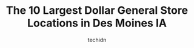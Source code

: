 ---
layout: ampstory
image: https://i0.wp.com/www.depkes.org/wp-content/uploads/2023/06/dollar-general-0-in-des-moines-ia-1685967145.jpeg?resize=640,853
author: techidn
featured: false
description: Discover the impressive array of Dollar General options in Des Moines IA, where you can find 10 of the largest Dollar General establishments in the area. From renowned classics to hidden gem
title: The 10 Largest Dollar General Store Locations in Des Moines IA
cover:
   title: The 10 Largest Dollar General Store Locations in Des Moines IA
   subtitle: Rickpate
   background: https://www.depkes.org/wp-content/uploads/2023/06/dollar-general-0-in-des-moines-ia-1685967145.jpeg

pages: 
 - layout: thirds
   top: <h1>#1 Dollar General</h1>
   bottom: "<p>This place has the most kind people working there ! Just over the head nice ! Theyre very sweet with hospitality. Give them all a raise because even in hard situations</p>"
   background: https://images.unsplash.com/photo-1509114397022-ed747cca3f65?ixlib=rb-4.0.3&ixid=MnwxMjA3fDB8MHxwaG90by1wYWdlfHx8fGVufDB8fHx8&auto=format&fit=crop&w=640&h=853&q=80
   backgroundblur: true
 - layout: thirds
   top: <h1>#2 Dollar General</h1>
   bottom: "<p>2650 Ingersoll Ave, Des Moines, IA 50312, United States</p>"
   background: https://images.unsplash.com/photo-1536745287225-21d689278fd1?ixlib=rb-4.0.3&ixid=MnwxMjA3fDB8MHxwaG90by1wYWdlfHx8fGVufDB8fHx8&auto=format&fit=crop&w=640&h=853&q=80
   cta:
      link: https://www.depkes.org/blog/the-10-largest-dollar-general-store-locations-in-des-moines-ia/
      text: The 10 Largest Dollar General Store Locations in Des Moines IA
 - layout: thirds
   top: <h1>#3 Dollar General</h1>
   bottom: "<p>1428 E Ovid Ave, Des Moines, IA 50316, United States</p>"
   background: https://images.unsplash.com/photo-1462556791646-c201b8241a94?ixlib=rb-4.0.3&ixid=MnwxMjA3fDB8MHxwaG90by1wYWdlfHx8fGVufDB8fHx8&auto=format&fit=crop&w=640&h=853&q=80
   cta:
      link: https://www.depkes.org/blog/the-10-largest-dollar-general-store-locations-in-des-moines-ia/
      text: The 10 Largest Dollar General Store Locations in Des Moines IA
 - layout: thirds
   top: <h1>#4 Dollar General</h1>
   bottom: "<p>221 SW 63rd St, Des Moines, IA 50312, United States</p>"
   background: https://images.unsplash.com/photo-1522441815192-d9f04eb0615c?ixlib=rb-4.0.3&ixid=MnwxMjA3fDB8MHxwaG90by1wYWdlfHx8fGVufDB8fHx8&auto=format&fit=crop&w=640&h=853&q=80
   cta:
      link: https://www.depkes.org/blog/the-10-largest-dollar-general-store-locations-in-des-moines-ia/
      text: The 10 Largest Dollar General Store Locations in Des Moines IA
 - layout: thirds
   top: <h1>#5 Dollar General</h1>
   bottom: "<p>2570 Hubbell Ave, Des Moines, IA 50317, United States</p>"
   background: https://images.unsplash.com/photo-1496096265110-f83ad7f96608?ixlib=rb-4.0.3&ixid=MnwxMjA3fDB8MHxwaG90by1wYWdlfHx8fGVufDB8fHx8&auto=format&fit=crop&w=640&h=853&q=80
   cta:
      link: https://www.depkes.org/blog/the-10-largest-dollar-general-store-locations-in-des-moines-ia/
      text: The 10 Largest Dollar General Store Locations in Des Moines IA
 - layout: thirds
   top: <h1>#6 Dollar General</h1>
   bottom: "<p>4840 Maple Dr, Pleasant Hill, IA 50327, United States</p>"
   background: https://images.unsplash.com/photo-1591393223703-56fe1347ac62?ixlib=rb-4.0.3&ixid=MnwxMjA3fDB8MHxwaG90by1wYWdlfHx8fGVufDB8fHx8&auto=format&fit=crop&w=640&h=853&q=80
   cta:
      link: https://www.depkes.org/blog/the-10-largest-dollar-general-store-locations-in-des-moines-ia/
      text: The 10 Largest Dollar General Store Locations in Des Moines IA
 - layout: thirds
   top: <h1>#7 Dollar General</h1>
   bottom: "<p>3223 SE 14th St C, Des Moines, IA 50320, United States</p>"
   background: https://images.unsplash.com/photo-1615749413727-825b59a857b5?ixlib=rb-4.0.3&ixid=MnwxMjA3fDB8MHxwaG90by1wYWdlfHx8fGVufDB8fHx8&auto=format&fit=crop&w=640&h=853&q=80
   cta:
      link: https://www.depkes.org/blog/the-10-largest-dollar-general-store-locations-in-des-moines-ia/
      text: The 10 Largest Dollar General Store Locations in Des Moines IA
 - layout: thirds
   middle: Continue reading...
   background: https://images.unsplash.com/photo-1567360425618-1594206637d2?ixlib=rb-4.0.3&ixid=MnwxMjA3fDB8MHxwaG90by1wYWdlfHx8fGVufDB8fHx8&auto=format&fit=crop&w=640&h=853&q=80
   cta:
      link: https://www.depkes.org/blog/the-10-largest-dollar-general-store-locations-in-des-moines-ia/
      text: The 10 Largest Dollar General Store Locations in Des Moines IA
      
---